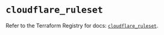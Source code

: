 # `cloudflare_ruleset`

Refer to the Terraform Registry for docs: [`cloudflare_ruleset`](https://registry.terraform.io/providers/cloudflare/cloudflare/5.10.0/docs/resources/ruleset).
